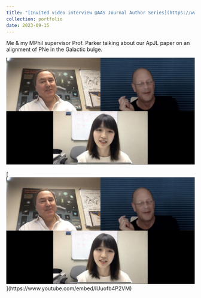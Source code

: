```yaml
---
title: "[Invited video interview @AAS Journal Author Series](https://www.youtube.com/watch?app=desktop&v=lUuofb4P2VM)"
collection: portfolio
date: 2023-09-15
---
```


Me & my MPhil supervisor Prof. Parker talking about our ApJL paper on an alignment of PNe in the Galactic bulge.
<p><img src="/images/ytb_shot.jpg" width="600"/> </p>
[<img src="/images/ytb_shot.jpg" width="600"/>](https://www.youtube.com/embed/lUuofb4P2VM)
